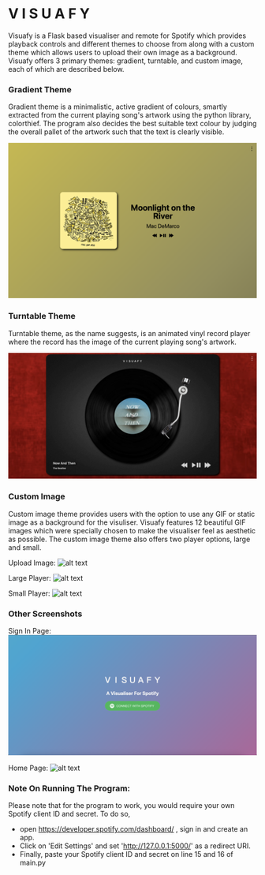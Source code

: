# V I S U A F Y
Visuafy is a Flask based visualiser and remote for Spotify which provides playback controls and different themes to choose from along with a custom theme which allows users to upload their own image as a background. Visuafy offers 3 primary themes: gradient, turntable, and custom image, each of which are described below.<br>

### Gradient Theme
Gradient theme is a minimalistic, active gradient of colours, smartly extracted from the current playing song's artwork using the python library, colorthief. The program also decides the best suitable text colour by judging the overall pallet of the artwork such that the text is clearly visible.

![alt text](https://github.com/aryanbhajanka/Visuafy/blob/main/screenshots/gradient.png?raw=true)

### Turntable Theme
Turntable theme, as the name suggests, is an animated vinyl record player where the record has the image of the current playing song's artwork.

![alt text](https://github.com/aryanbhajanka/Visuafy/blob/main/screenshots/turntable.png?raw=true)

### Custom Image
Custom image theme provides users with the option to use any GIF or static image as a background for the visuliser. Visuafy features 12 beautiful GIF images which were specially chosen to make the visualiser feel as aesthetic as possible. The custom image theme also offers two player options, large and small.

Upload Image:
![alt text](https://github.com/aryanbhajanka/Visuafy/blob/main/screenshots/upload_image.png?raw=true)

Large Player:
![alt text](https://github.com/aryanbhajanka/Visuafy/blob/main/screenshots/custom_large.png?raw=true)

Small Player:
![alt text](https://github.com/aryanbhajanka/Visuafy/blob/main/screenshots/custom_small.png?raw=true)

### Other Screenshots
Sign In Page:
![alt text](https://github.com/aryanbhajanka/Visuafy/blob/main/screenshots/sign_in.png?raw=true)

Home Page:
![alt text](https://github.com/aryanbhajanka/Visuafy/blob/main/screenshots/home.png?raw=true)

### Note On Running The Program:
Please note that for the program to work, you would require your own Spotify client ID and secret. To do so,  
- open https://developer.spotify.com/dashboard/ , sign in and create an app.  
- Click on 'Edit Settings' and set 'http://127.0.0.1:5000/' as a redirect URI.  
- Finally, paste your Spotify client ID and secret on line 15 and 16 of main.py
